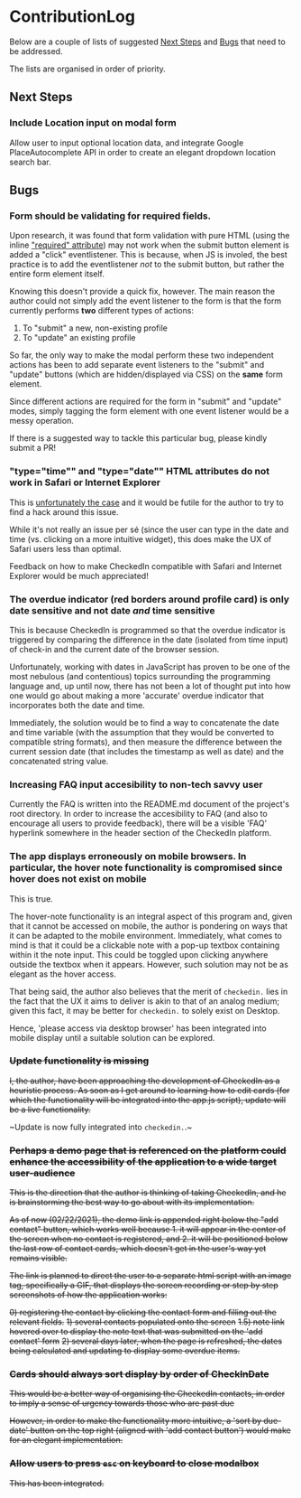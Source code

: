 # ContributionLog

Below are a couple of lists of suggested [Next Steps](https://github.com/jinyoungch0i/checkedin./blob/main/contribute.md#next-steps) and [Bugs](https://github.com/jinyoungch0i/checkedin./blob/main/contribute.md#Bugs) that need to be addressed.

The lists are organised in order of priority.

## Next Steps

### Include Location input on modal form

Allow user to input optional location data, and integrate Google PlaceAutocomplete API in order to create an elegant dropdown location search bar. 

## Bugs

### Form should be validating for required fields.

Upon research, it was found that form validation with pure HTML (using the inline ["required" attribute](https://github.com/jinyoungch0i/checkedin./blob/f7baf239fbf6952ae896d82b7d1b7a2770756c31/index.html#L63-L70)) may not work when the submit button element is added a "click" eventlistener. This is because, when JS is involed, the best practice is to add the eventlistener *not* to the submit button, but rather the entire form element itself. 

Knowing this doesn't provide a quick fix, however. The main reason the author could not simply add the event listener to the form is that the form currently performs **two** different types of actions:

1) To "submit" a new, non-existing profile
2) To "update" an existing profile

So far, the only way to make the modal perform these two independent actions has been to add separate event listeners to the "submit" and "update" buttons (which are hidden/displayed via CSS) on the **same** form element. 

Since different actions are required for the form in "submit" and "update" modes, simply tagging the form element with one event listener would be a messy operation.

If there is a suggested way to tackle this particular bug, please kindly submit a PR!

### "type="time"" and "type="date"" HTML attributes do not work in Safari or Internet Explorer

This is [unfortunately the case](https://www.w3schools.com/html/tryit.asp?filename=tryhtml_input_time) and it would be futile for the author to try to find a hack around this issue. 

While it's not really an issue per sé (since the user can type in the date and time (vs. clicking on a more intuitive widget), this does make the UX of Safari users less than optimal. 

Feedback on how to make CheckedIn compatible with Safari and Internet Explorer would be much appreciated! 

### The overdue indicator (red borders around profile card) is only date sensitive and not date *and* time sensitive

This is because CheckedIn is programmed so that the overdue indicator is triggered by comparing the difference in the date (isolated from time input) of check-in and the current date of the browser session. 

Unfortunately, working with dates in JavaScript has proven to be one of the most nebulous (and contentious) topics surrounding the programming language and, up until now, there has not been a lot of thought put into how one would go about making a more 'accurate' overdue indicator that incorporates both the date and time.

Immediately, the solution would be to find a way to concatenate the date and time variable (with the assumption that they would be converted to compatible string formats), and then measure the difference between the current session date (that includes the timestamp as well as date) and the concatenated string value.  

### Increasing FAQ input accesibility to non-tech savvy user 

Currently the FAQ is written into the README.md document of the project's root directory. In order to increase the accesibility to FAQ (and also to encourage all users to provide feedback), there will be a visible 'FAQ' hyperlink somewhere in the header section of the CheckedIn platform. 

### The app displays erroneously on mobile browsers. In particular, the hover note functionality is compromised since hover does not exist on mobile

This is true. 

The hover-note functionality is an integral aspect of this program and, given that it cannot be accessed on mobile, the author is pondering on ways that it can be adapted to the mobile environment. Immediately, what comes to mind is that it could be a clickable note with a pop-up textbox containing within it the note input. This could be toggled upon clicking anywhere outside the textbox when it appears. However, such solution may not be as elegant as the hover access. 

That being said, the author also believes that the merit of `checkedin.` lies in the fact that the UX it aims to deliver is akin to that of an analog medium; given this fact, it may be better for `checkedin.` to solely exist on Desktop. 

Hence, 'please access via desktop browser' has been integrated into mobile display until a suitable solution can be explored.

### ~~Update functionality is missing~~

~~I, the author, have been approaching the development of CheckedIn as a heuristic process. As soon as I get around to learning how to edit cards (for which the functionality will be integrated into the app.js script), update will be a live functionality.~~

~Update is now fully integrated into `checkedin.`.~

### ~~Perhaps a demo page that is referenced on the platform could enhance the accessibility of the application to a wide target user-audience~~

~~This is the direction that the author is thinking of taking CheckedIn, and he is brainstorming the best way to go about with its implementation.~~ 

~~As of now (02/22/2021), the demo link is appended right below the "add contact" button, which works well because 1. it will appear in the center of the screen when no contact is registered, and 2. it will be positioned below the last row of contact cards, which doesn't get in the user's way yet remains visible.~~ 

~~The link is planned to direct the user to a separate html script with an image tag, specifically a GIF, that displays the screen recording or step by step screenshots of how the application works:~~

~~0) registering the contact by clicking the contact form and filling out the relevant fields.~~
~~1) several contacts populated onto the screen~~
~~1.5) note link hovered over to display the note text that was submitted on the 'add contact' form~~
~~2) several days later, when the page is refreshed, the dates being calculated and updating to display some overdue items.~~

### ~~Cards should always sort display by order of CheckInDate~~

~~This would be a better way of organising the CheckedIn contacts, in order to imply a sense of urgency towards those who are past due~~

~~However, in order to make the functionality more intuitive, a 'sort by due-date' button on the top right (aligned with 'add contact button') would make for an elegant implementation.~~

### ~~Allow users to press `esc` on keyboard to close modalbox~~

~~This has been integrated.~~

